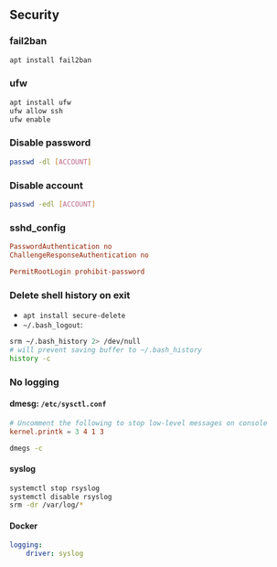 ## Security

### fail2ban

```sh
apt install fail2ban
```

### ufw

```sh
apt install ufw
ufw allow ssh
ufw enable
```

### Disable password

```sh
passwd -dl [ACCOUNT]
```

### Disable account

```sh
passwd -edl [ACCOUNT]
```

### sshd_config

```conf
PasswordAuthentication no
ChallengeResponseAuthentication no

PermitRootLogin prohibit-password
```

### Delete shell history on exit
- `apt install secure-delete`
- `~/.bash_logout`:
```bash
srm ~/.bash_history 2> /dev/null
# will prevent saving buffer to ~/.bash_history
history -c
```

### No logging
#### dmesg: `/etc/sysctl.conf `
```conf
# Uncomment the following to stop low-level messages on console
kernel.printk = 3 4 1 3
```
```bash
dmegs -c
```
#### syslog
```bash
systemctl stop rsyslog
systemctl disable rsyslog
srm -dr /var/log/*
```
#### Docker
```yaml
logging:
    driver: syslog
```